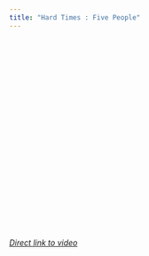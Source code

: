 ```yaml
---
title: "Hard Times : Five People"
---
```

<p><object width="425" height="344"><param name="movie" value="http://www.youtube.com/v/aEREWWhMnxw&color1=0xb1b1b1&color2=0xcfcfcf&hl=en&feature=player_embedded&fs=1"></param><param name="allowFullScreen" value="true"></param><param name="allowScriptAccess" value="always"></param><embed src="http://www.youtube.com/v/aEREWWhMnxw&color1=0xb1b1b1&color2=0xcfcfcf&hl=en&feature=player_embedded&fs=1" type="application/x-shockwave-flash" allowfullscreen="true" allowScriptAccess="always" width="425" height="344"></embed></object></p>
<p><em><a href="http://www.youtube.com/watch?v=aEREWWhMnxw&feature=player_embedded">Direct link to video</a></em></p>
